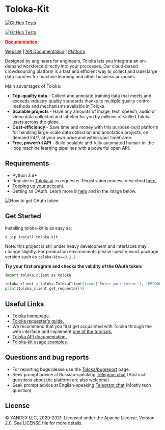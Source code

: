 # Toloka-Kit

[![GitHub Tests][github_tests_badge]][github_tests_link]

[github_tests_badge]: https://github.com/Toloka/toloka-kit/workflows/Tests/badge.svg?branch=main
[github_tests_link]: https://github.com/Toloka/toloka-kit/actions?query=workflow:Tests

[![GitHub Tests][github_coverage_badge]][github_coverage_link]

[github_coverage_badge]: https://codecov.io/gh/Losik/toloka-kit/branch/master/graph/badge.svg
[github_coverage_link]: https://codecov.io/gh/Losik/toloka-kit

[**<span style="color:red">Documentation</span>**](https://yandex.com/dev/toloka/toloka-kit/doc/)

[Website](https://toloka.ai) |
[API Documentation](https://yandex.ru/dev/toloka/doc/concepts/about.html?lang=en) |
[Platform](http://toloka.yandex.com)


Designed by engineers for engineers, Toloka lets you integrate an on-demand workforce directly into your processes. Our cloud-based crowdsourcing platform is a fast and efficient way to collect and label large data sources for machine learning and other business purposes.

Main advantages of Toloka:
  - **Top-quality data** -  Collect and annotate training data that meets and exceeds industry quality standards thanks to multiple quality control methods and mechanisms available in Toloka.
  - **Scalable projects** - Have any amounts of image, text, speech, audio or video data collected and labeled for you by millions of skilled Toloka users across the globe.
  - **Cost-efficiency** - Save time and money with this purpose-built platform for handling large-scale data collection and annotation projects, on demand 24/7, at your own price and within your timeframe.
  - **Free, powerful API** - Build scalable and fully automated human-in-the-loop machine learning pipelines with a powerful open API.


Requirements
--------------
- Python 3.6+
- Register in [Toloka.ai](https://toloka.ai/) as requester. Registration process described [here.](https://yandex.ru/support/toloka-requester/concepts/access.html?lang=en)
- [Topping up your account.](https://yandex.ru/support/toloka-requester/concepts/refill.html?lang=en)
- Getting an OAuth. Learn more in [help](https://yandex.ru/dev/toloka/doc/concepts/access.html?lang=en) and in the image below.


![How to get OAuth token](./examples/image_segmentation/img/OAuth.png "How to get OAuth token")

Get Started
--------------
Installing toloka-kit is as easy as:
```
$ pip install toloka-kit
```
Note: this project is still under heavy development and interfaces may change slightly. For production environments please specify exact package version such as `toloka-kit==0.1.3`

**Try your first program and checks the validity of the OAuth token:**
```python
import toloka.client as toloka

toloka_client = toloka.TolokaClient(input("Enter your token:"), 'PRODUCTION')
print(toloka_client.get_requester())
```

Useful Links
--------------
- [Toloka homepage.](https://toloka.ai/)
- [Toloka requester's guide.](https://yandex.ru/support/toloka-requester/index.html?lang=en)
- We recommend that you first get acquainted with Toloka through the web interface and implement [one of the tutorials.](https://yandex.ru/support/toloka-requester/concepts/usecases.html)
- [Toloka API documentation.](https://yandex.com/dev/toloka/doc/concepts/about.html?lang=en)
- [Toloka-kit usage examples.](https://github.com/Toloka/toloka-kit/tree/main/examples)

Questions and bug reports
--------------
* For reporting bugs please use the [Toloka/bugreport](https://github.com/Toloka/toloka-kit/issues) page.
* Seek prompt advice at Russian-speaking [Telegram chat](https://t.me/tolokacommunity) (Abstract questions about the platform are also welcome)
* Seek prompt advice at English-speaking [Telegram chat](https://t.me/toloka_tech) (Mostly tech question)



License
-------
© YANDEX LLC, 2020-2021. Licensed under the Apache License, Version 2.0. See LICENSE file for more details.
